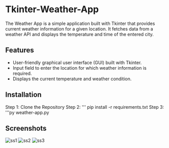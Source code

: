 # Tkinter-Weather-App
The Weather App is a simple application built with Tkinter that provides current weather information for a given location. It fetches data from a weather API and displays the temperature and time of the entered city.

## Features

- User-friendly graphical user interface (GUI) built with Tkinter.
- Input field to enter the location for which weather information is required.
- Displays the current temperature and weather condition.

## Installation
Step 1: Clone the Repository 
Step 2:
''' pip install -r requirements.txt
Step 3:
'''py weather-app.py

## Screenshots
![ss1](https://github.com/Iam0-0ap/Tkinter-Weather-App/assets/84081364/864cae1b-76f7-4663-93be-293e461394d0)
![ss2](https://github.com/Iam0-0ap/Tkinter-Weather-App/assets/84081364/1517dafa-8d61-4b9c-84d7-4bf46c6d0614)
![ss3](https://github.com/Iam0-0ap/Tkinter-Weather-App/assets/84081364/1b25e1f9-7664-4ff3-b72c-ac8ca6523bdf)
